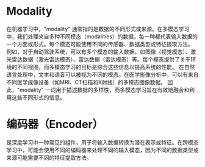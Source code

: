 # Modality
在机器学习中，"modality" 通常指的是数据的不同形式或来源。在多模态学习中，我们处理来自多种不同模态（modalities）的数据，每一种都代表输入数据的一个方面或形式。每个模态可能使用不同的传感器、数据类型或特征提取方法。
例如，对于自动驾驶系统，可以有多个模态的输入数据，如图像（视觉模态）、激光雷达数据（激光雷达模态）、雷达数据（雷达模态）等。每个模态提供了关于环境的不同视图，而多模态学习的目标是综合这些信息以提高系统的性能。
在自然语言处理中，文本和语音可以被视为不同的模态。在医学影像分析中，可以有来自不同医学成像设备（如MRI、CT扫描和X射线）的多模态图像数据。
因此，"modality" 一词用于描述数据的多样性，而多模态学习旨在有效地融合和利用这些不同形式的信息。
# 编码器（Encoder） 
是深度学习中一种常见的组件，用于将输入数据转换为潜在表示或特征。在跨模态学习中，可能会使用不同的编码器来处理不同的输入模态，因为不同的数据类型或来源可能需要不同的特征提取方法。
